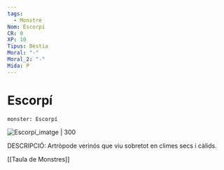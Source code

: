 ```yaml
---
tags:
  - Monstre
Nom: Escorpí
CR: 0
XP: 10
Tipus: Bèstia
Moral: "-"
Moral_2: "-"
Mida: P
---
```

# Escorpí

```statblock
monster: Escorpí
```

![Escorpí_imatge | 300](https://www.kindpng.com/picc/m/3-38283_scorpio-png-photo-scorpion-png-transparent-png.png)

DESCRIPCIÓ: 
Artròpode verinós que viu sobretot en climes secs i càlids.

[[Taula de Monstres]]
